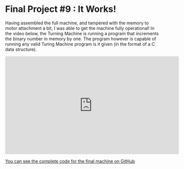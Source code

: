 # Final Project #9 : It Works!

Having assembled the full machine, and tampered with the memory to motor attachment a bit, I was able to get the machine fully operational! In the video below, the Turning Machine is running a program that increments the binary number in memory by one. The program however is capable of running any valid Turing Machine program is it given (in the format of a C data structure).

<iframe width="560" height="315" src="https://www.youtube.com/embed/https://youtu.be/npGdXoWBmCI" title="YouTube video player" frameborder="0" allow="accelerometer; autoplay; clipboard-write; encrypted-media; gyroscope; picture-in-picture" allowfullscreen></iframe>

[You can see the complete code for the final machine on GitHub](https://github.com/JoshIsAStudent/physical-computing/tree/main/final-project/arduino-program)
